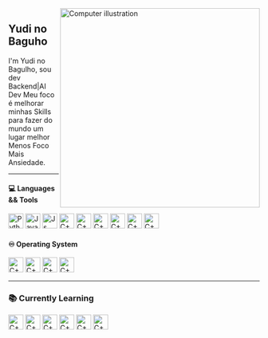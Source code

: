 <img src="https://static.vecteezy.com/system/resources/previews/010/794/340/non_2x/blue-artificial-intelligence-technology-circuit-file-free-png.png" alt="Computer illustration" width="400px" align="right" />

## Yudi no Baguho

I'm Yudi no Bagulho, sou dev Backend|AI Dev
Meu foco é melhorar minhas Skills para fazer do mundo um lugar melhor
Menos Foco Mais Ansiedade.

---

#### 💻 Languages && Tools

<a href="https://www.python.org/"><img aligm="center" alt="Python" heigth="20" width="30" src="https://cdn.jsdelivr.net/gh/devicons/devicon@latest/icons/python/python-original.svg" /></a> 
<a href="https://www.java.com/pt-BR/"><img aligm="center" alt="Java" heigth="20" width="30" src="https://cdn.jsdelivr.net/gh/devicons/devicon@latest/icons/java/java-original.svg" /></a>
<a href="https://developer.mozilla.org/pt-BR/docs/Web/JavaScript"><img aligm="center" alt="Js" heigth="20" width="30" src="https://cdn.jsdelivr.net/gh/devicons/devicon@latest/icons/javascript/javascript-original.svg" /></a> 
<a href="https://isocpp.org/"><img aligm="center" alt="C++" heigth="20" width="30" src="https://cdn.jsdelivr.net/gh/devicons/devicon@latest/icons/cplusplus/cplusplus-original.svg" /></a> 
<a href="https://pytorch.org/"><img aligm="center" alt="C++" heigth="20" width="30" src="https://cdn.jsdelivr.net/gh/devicons/devicon@latest/icons/pytorch/pytorch-original.svg" /></a> 
<a href="https://huggingface.co/"><img aligm="center" alt="C++" heigth="20" width="30" src="https://huggingface.co/datasets/huggingface/brand-assets/resolve/main/hf-logo-pirate.png?download=true" /></a> 
<a href="https://pypi.org/project/transformers/"><img aligm="center" alt="C++" heigth="20" width="30" src="https://cdn.jsdelivr.net/gh/devicons/devicon@latest/icons/pypi/pypi-original.svg" /></a> 
<a href="https://openai.com/api/"><img aligm="center" alt="C++" heigth="20" width="30" src="https://static-00.iconduck.com/assets.00/openai-icon-2021x2048-4rpe5x7n.png" /></a> 
<a href="https://ngrok.com/"><img aligm="center" alt="C++" heigth="20" width="30" src="https://images.icon-icons.com/3913/PNG/512/ngrok_logo_icon_248373.png" /></a> 


#### ♾︎ Operating System
<a href="https://archlinux.org/"><img aligm="center" alt="C++" heigth="20" width="30" src="https://cdn.jsdelivr.net/gh/devicons/devicon@latest/icons/archlinux/archlinux-original.svg" /></a> 
<a href="https://nixos.org/"><img aligm="center" alt="C++" heigth="20" width="30" src="https://cdn.jsdelivr.net/gh/devicons/devicon@latest/icons/nixos/nixos-original.svg" /></a> 
<a href="https://hyprland.org/"><img aligm="center" alt="C++" heigth="20" width="30" src="https://hyprland.org/_app/immutable/assets/smooth_default.BtJ_3R7f.webp" /></a>
<a href="https://www.linux.org/"><img aligm="center" alt="C++" heigth="20" width="30" src="https://cdn.jsdelivr.net/gh/devicons/devicon@latest/icons/linux/linux-original.svg" /></a>

---

### 📚 Currently Learning
<a href="https://github.com/Yudisssss/API_RickEndMorth"><img aligm="center" alt="C++" heigth="20" width="30" src="https://cdn-icons-png.flaticon.com/512/10169/10169724.png" /></a>
<a href="https://www.docker.com/"><img aligm="center" alt="C++" heigth="20" width="30" src="https://cdn.jsdelivr.net/gh/devicons/devicon@latest/icons/docker/docker-original.svg" /></a>
<a href="https://campanhas.sky.com.br/pos-pago-lw/?utm_source=google&utm_medium=cpc&utm_campaign=HDTV-GOOGLE-CPC-HIB-CONV-BRAND_GENERICO&utm_content=BR-PALAVRAS_CHAVE-BRAND_TV-TEXT-NA-NA-GENERICO_V2&gclsrc=aw.ds&&skycampanha_id=21202350863&skygrupo_id=158066235581&skypalavra=sky%20tv%20por%20assinatura&skycampanha=&skygrupo=&skycorrespondencia=b&skyrede=g&skydispositivo=c&skywebsite=&ext=&skycreative=696966769342&addid=&gad_source=1&gad_campaignid=21202350863&gclid=Cj0KCQjwxdXBBhDEARIsAAUkP6jejbJ0t4XdO2Qm0eyFgFHTNpxGiXTtfe3tFp4BlYlY0MyE6FQlucoaAi2iEALw_wcB"><img aligm="center" alt="C++" heigth="20" width="30" src="https://png.pngtree.com/png-vector/20230214/ourmid/pngtree-technology-network-digital-diagram-geometric-dots-abstract-png-image_6600647.png" /></a>
<a href="https://openai.com/"><img aligm="center" alt="C++" heigth="20" width="30" src="https://icons.veryicon.com/png/o/education-technology/blue-gray-solid-blend-icon/artificial-intelligence-5.png" /></a>
<a href="https://nixos.org/"><img aligm="center" alt="C++" heigth="20" width="30" src="https://cdn.jsdelivr.net/gh/devicons/devicon@latest/icons/nixos/nixos-original.svg" /></a> 
<a href="https://www.langchain.com/"><img aligm="center" alt="C++" heigth="20" width="30" src="https://cdn.jsdelivr.net/gh/devicons/devicon@latest/icons/python/python-original.svg" /></a>
